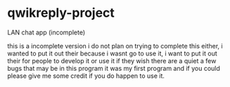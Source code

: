 # qwikreply-project
LAN chat app (incomplete)

this is a incomplete version i do not plan on trying to complete this either, i wanted to put it out their because i wasnt  go to use it, i want to put it out their for people 
to develop it or use it if they wish there are a quiet a few bugs that may be in this program it was my first program 
and if you could please give me some credit if you do happen to use it.
